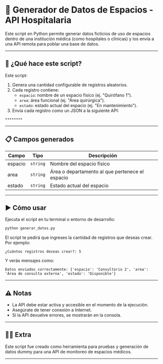 
# 🚀 Generador de Datos de Espacios - API Hospitalaria

Este script en Python permite generar datos ficticios de uso de espacios dentro de una institución médica (como hospitales o clínicas) y los envía a una API remota para poblar una base de datos.

---


## 🧠 ¿Qué hace este script?

Este script:

1. Genera una cantidad configurable de registros aleatorios.
2. Cada registro contiene:
   - `espacio`: nombre de un espacio físico (ej. "Quirófano 1").
   - `area`: área funcional (ej. "Área quirúrgica").
   - `estado`: estado actual del espacio (ej. "En mantenimiento").
3. Envía cada registro como un JSON a la siguiente API:

```
********
```

---

## 📋 Campos generados

| Campo    | Tipo     | Descripción                                       |
|----------|----------|---------------------------------------------------|
| espacio  | `string` | Nombre del espacio físico                         |
| area     | `string` | Área o departamento al que pertenece el espacio   |
| estado   | `string` | Estado actual del espacio                         |

---

## ▶️ Cómo usar

Ejecuta el script en tu terminal o entorno de desarrollo:

```bash
python generar_datos.py
```

El script te pedirá que ingreses la cantidad de registros que deseas crear. Por ejemplo:

```
¿Cuántos registros deseas crear?: 5
```

Y verás mensajes como:

```
Datos enviados correctamente: {'espacio': 'Consultorio 2', 'area': 'Área de consulta externa', 'estado': 'Disponible'}
```

---

## ⚠️ Notas

- La API debe estar activa y accesible en el momento de la ejecución.
- Asegúrate de tener conexión a Internet.
- Si la API devuelve errores, se mostrarán en la consola.

---

## 🧑‍💻 Extra

Este script fue creado como herramienta para pruebas y generación de datos dummy para una API de monitoreo de espacios médicos.

---
